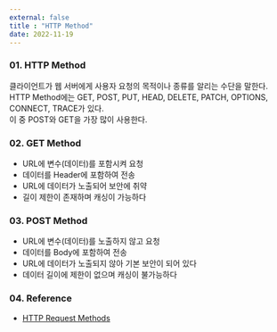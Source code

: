 ```yaml
---
external: false
title : "HTTP Method"
date: 2022-11-19
---
```


### 01. HTTP Method

클라이언트가 웹 서버에게 사용자 요청의 목적이나 종류를 알리는 수단을 말한다.  
HTTP Method에는 GET, POST, PUT, HEAD, DELETE, PATCH, OPTIONS, CONNECT, TRACE가 있다.  
이 중 POST와 GET을 가장 많이 사용한다.  

### 02. GET Method

- URL에 변수(데이터)를 포함시켜 요청
- 데이터를 Header에 포함하여 전송
- URL에 데이터가 노출되어 보안에 취약
- 길이 제한이 존재하며 캐싱이 가능하다

### 03. POST Method

- URL에 변수(데이터)를 노출하지 않고 요청
- 데이터를 Body에 포함하여 전송
- URL에 데이터가 노출되지 않아 기본 보안이 되어 있다
- 데이터 길이에 제한이 없으며 캐싱이 불가능하다

### 04. Reference

- [HTTP Request Methods](https://www.w3schools.com/tags/ref_httpmethods.asp)